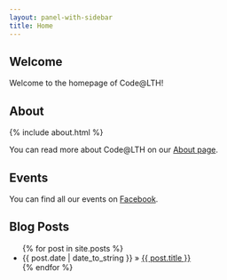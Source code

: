 ```yaml
---
layout: panel-with-sidebar
title: Home
---
```


## Welcome

Welcome to the homepage of Code@LTH!

## About
{% include about.html %}

You can read more about Code@LTH on our [About page](/about).


## Events

You can find all our events on [Facebook](https://www.facebook.com/CodeAtLTH/events).


## Blog Posts
<ul class="posts">
    {% for post in site.posts %}
    <li><span>{{ post.date | date_to_string }}</span> &raquo; <a href="{{ post.url | prepend: site.baseurl }}">{{ post.title }}</a></li>
    {% endfor %}
</ul>
